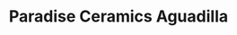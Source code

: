 ---
title: "Paradise Ceramics Aguadilla"
url: /aguadilla/paradise-ceramics-aguadilla/
shop: Allgemein
---